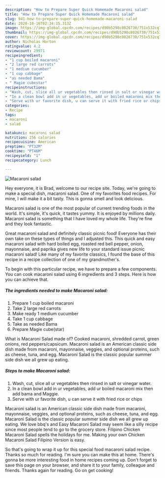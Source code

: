 ```yaml
---
description: "How to Prepare Super Quick Homemade Macaroni salad"
title: "How to Prepare Super Quick Homemade Macaroni salad"
slug: 941-how-to-prepare-super-quick-homemade-macaroni-salad
date: 2020-10-16T02:34:15.313Z
image: https://img-global.cpcdn.com/recipes/d90b5298c8026730/751x532cq70/macaroni-salad-recipe-main-photo.jpg
thumbnail: https://img-global.cpcdn.com/recipes/d90b5298c8026730/751x532cq70/macaroni-salad-recipe-main-photo.jpg
cover: https://img-global.cpcdn.com/recipes/d90b5298c8026730/751x532cq70/macaroni-salad-recipe-main-photo.jpg
author: Nicholas Horton
ratingvalue: 4.2
reviewcount: 29971
recipeingredient:
- "1 cup boiled macaroni"
- "2 large red carrots"
- "1 medium cucumber"
- "1 cup cabbage"
- "as needed Bama"
- " Magie cubestar"
recipeinstructions:
- "Wash, cut, slice all ur vegetables then rinsed in salt or vinegar water."
- "In a clean bowl add in ur vegetables, add ur boiled macaroni mix then add bama and Maggie."
- "Serve with ur favorite dish, u can serve it with fried rice or chips"
categories:
- Recipe
tags:
- macaroni
- salad

katakunci: macaroni salad 
nutrition: 256 calories
recipecuisine: American
preptime: "PT32M"
cooktime: "PT46M"
recipeyield: "1"
recipecategory: Lunch

---
```



![Macaroni salad](https://img-global.cpcdn.com/recipes/d90b5298c8026730/751x532cq70/macaroni-salad-recipe-main-photo.jpg)

Hey everyone, it is Brad, welcome to our recipe site. Today, we're going to make a special dish, macaroni salad. One of my favorites food recipes. For mine, I will make it a bit tasty. This is gonna smell and look delicious.

Macaroni salad is one of the most popular of current trending foods in the world. It's simple, it's quick, it tastes yummy. It is enjoyed by millions daily. Macaroni salad is something that I have loved my whole life. They're fine and they look fantastic.

Great macaroni salad and definitely classic picnic food! Everyone has their own take on these types of things and I adjusted this. This quick and easy macaroni salad with hard boiled egg, roasted red bell pepper, onion, mayonnaise, and paprika gives new life to your standard issue picnic macaroni salad! Like many of my favorite classics, I found the base of this recipe in a recipe collection of one of my grandmother&#39;s.


To begin with this particular recipe, we have to prepare a few components. You can cook macaroni salad using 6 ingredients and 3 steps. Here is how you can achieve that.

<!--inarticleads1-->

##### The ingredients needed to make Macaroni salad:

1. Prepare 1 cup boiled macaroni
1. Take 2 large red carrots
1. Make ready 1 medium cucumber
1. Take 1 cup cabbage
1. Take as needed Bama
1. Prepare  Magie cube(star)


What is Macaroni Salad made of? Cooked macaroni, shredded carrot, green onions, red peppers/capsicum. Macaroni salad is an American classic side dish made from macaroni, mayonnaise, veggies, and optional proteins, such as cheese, tuna, and egg. Macaroni Salad is the classic popular summer side dish we all grew up eating. 

<!--inarticleads2-->

##### Steps to make Macaroni salad:

1. Wash, cut, slice all ur vegetables then rinsed in salt or vinegar water.
1. In a clean bowl add in ur vegetables, add ur boiled macaroni mix then add bama and Maggie.
1. Serve with ur favorite dish, u can serve it with fried rice or chips


Macaroni salad is an American classic side dish made from macaroni, mayonnaise, veggies, and optional proteins, such as cheese, tuna, and egg. Macaroni Salad is the classic popular summer side dish we all grew up eating. We love bbq&#39;s and Easy Macaroni Salad may seem like a silly recipe since most people tend to go to the grocery store. Filipino Chicken Macaroni Salad spells the holidays for me. Making your own Chicken Macaroni Salad Filipino Version is easy. 

So that's going to wrap it up for this special food macaroni salad recipe. Thanks so much for reading. I'm sure you can make this at home. There's gonna be more interesting food in home recipes coming up. Don't forget to save this page on your browser, and share it to your family, colleague and friends. Thanks again for reading. Go on get cooking!
